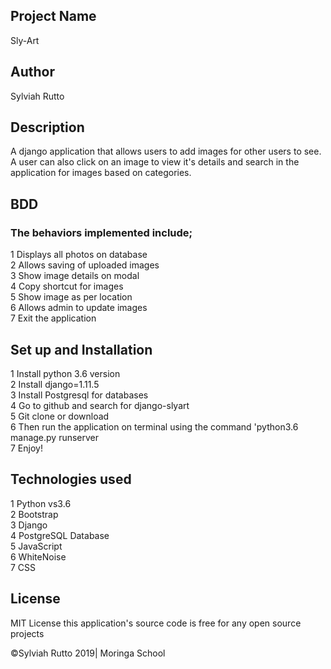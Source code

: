 ## Project Name
Sly-Art

## Author
Sylviah Rutto


## Description
A django application that allows users to add images for other users to see. A user can also click on an image to view it's details and search in the application for images based on categories.

## BDD
  ### The behaviors implemented include;
1 Displays all photos on database <br>
2 Allows saving of uploaded images<br>
3 Show image details on modal	 <br>
4 Copy shortcut for images<br>
5 Show image as per location	<br>
6 Allows admin to update images<br>
7 Exit the application


## Set up and Installation

1 Install python 3.6 version<br>
2 Install django=1.11.5<br>
3 Install Postgresql for databases<br>
4 Go to github and search for django-slyart<br>
5 Git clone or download<br>
6 Then run the application on terminal using  the command 'python3.6 manage.py runserver<br>
7 Enjoy!

## Technologies used
1 Python vs3.6<br>
2 Bootstrap<br>
3 Django<br>
4 PostgreSQL Database<br>
5 JavaScript<br>
6 WhiteNoise<br>
7 CSS

## License 
MIT License this application's source code is free for any open source projects

©Sylviah Rutto 2019| Moringa School


